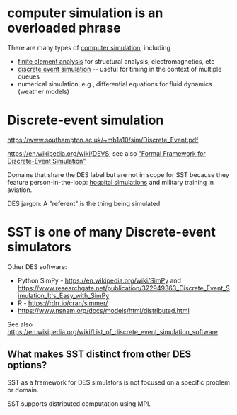 
# computer simulation is an overloaded phrase

There are many types of [computer simulation](https://en.wikipedia.org/wiki/Computer_simulation), including
* [finite element analysis](https://en.wikipedia.org/wiki/Finite_element_method) for structural analysis, electromagnetics, etc
* [discrete event simulation](https://en.wikipedia.org/wiki/Discrete-event_simulation) -- useful for timing in the context of multiple queues
* numerical simulation, e.g., differential equations for fluid dynamics (weather models)

# Discrete-event simulation

<https://www.southampton.ac.uk/~mb1a10/sim/Discrete_Event.pdf>  

<https://en.wikipedia.org/wiki/DEVS>; see also ["Formal Framework for Discrete-Event Simulation"](https://hal.archives-ouvertes.fr/hal-01562929/document)

Domains that share the DES label but are not in scope for SST because they feature person-in-the-loop: [hospital simulations](https://www.ncbi.nlm.nih.gov/books/NBK293948/) and military training in aviation.


DES jargon: A "referent" is the thing being simulated.

# SST is one of many Discrete-event simulators

Other DES software:
* Python SimPy - <https://en.wikipedia.org/wiki/SimPy> and <https://www.researchgate.net/publication/322949363_Discrete_Event_Simulation_It's_Easy_with_SimPy>
* R - <https://rdrr.io/cran/simmer/>
* <https://www.nsnam.org/docs/models/html/distributed.html>

See also <https://en.wikipedia.org/wiki/List_of_discrete_event_simulation_software>


## What makes SST distinct from other DES options?

SST as a framework for DES simulators is not focused on a specific problem or domain. 

SST supports distributed computation using MPI.



